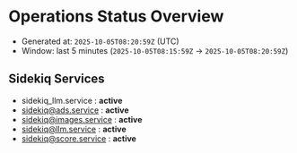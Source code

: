# Operations Status Overview

- Generated at: `2025-10-05T08:20:59Z` (UTC)
- Window: last 5 minutes (`2025-10-05T08:15:59Z` → `2025-10-05T08:20:59Z`)

## Sidekiq Services
- sidekiq_llm.service : **active**
- sidekiq@ads.service : **active**
- sidekiq@images.service : **active**
- sidekiq@llm.service : **active**
- sidekiq@score.service : **active**

